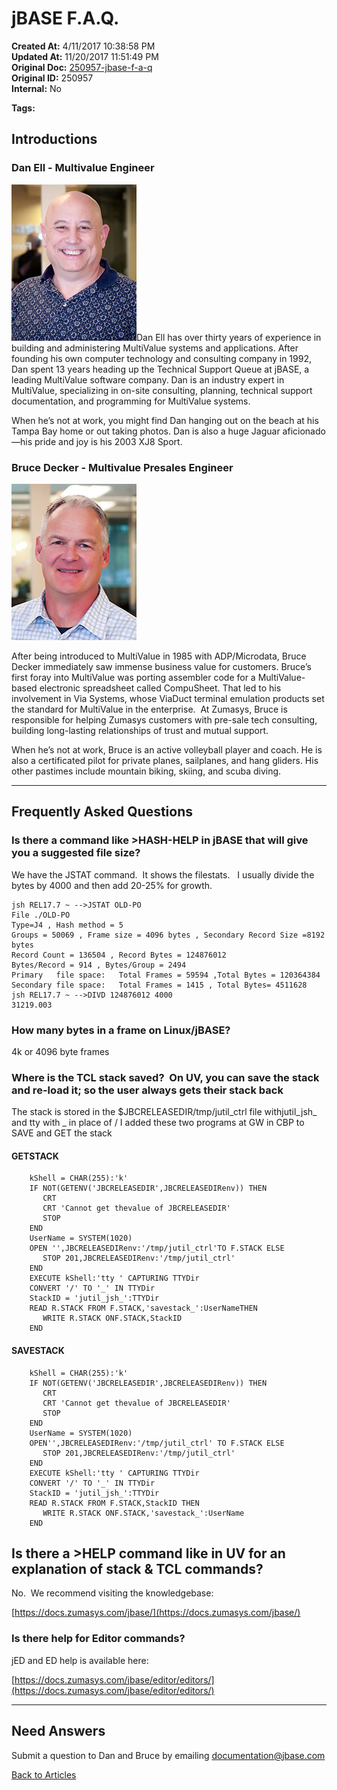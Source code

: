 # jBASE F.A.Q.  

**Created At:** 4/11/2017 10:38:58 PM  
**Updated At:** 11/20/2017 11:51:49 PM  
**Original Doc:** [250957-jbase-f-a-q](https://docs.jbase.com/34463-mv-migration-station/250957-jbase-f-a-q)  
**Original ID:** 250957  
**Internal:** No  

**Tags:**
<badge text='faq' vertical='middle' />

## Introductions

### Dan Ell - Multivalue Engineer

![250957-jbase-f-a-q: dane-1](./dane-1.jpg)Dan Ell has over thirty years of experience in building and administering MultiValue systems and applications. After founding his own computer technology and consulting company in 1992, Dan spent 13 years heading up the Technical Support Queue at jBASE, a leading MultiValue software company. Dan is an industry expert in MultiValue, specializing in on-site consulting, planning, technical support documentation, and programming for MultiValue systems.

When he’s not at work, you might find Dan hanging out on the beach at his Tampa Bay home or out taking photos. Dan is also a huge Jaguar aficionado—his pride and joy is his 2003 XJ8 Sport.

### Bruce Decker - Multivalue Presales Engineer

![250957-jbase-f-a-q: bruced](./bruced.jpg)

After being introduced to MultiValue in 1985 with ADP/Microdata, Bruce Decker immediately saw immense business value for customers. Bruce’s first foray into MultiValue was porting assembler code for a MultiValue-based electronic spreadsheet called CompuSheet. That led to his involvement in Via Systems, whose ViaDuct terminal emulation products set the standard for MultiValue in the enterprise.  At Zumasys, Bruce is responsible for helping Zumasys customers with pre-sale tech consulting, building long-lasting relationships of trust and mutual support.

When he’s not at work, Bruce is an active volleyball player and coach. He is also a certificated pilot for private planes, sailplanes, and hang gliders. His other pastimes include mountain biking, skiing, and scuba diving.

* * *

## Frequently Asked Questions

### Is there a command like &gt;HASH-HELP in jBASE that will give you a suggested file size?

We have the JSTAT command.  It shows the filestats.   I usually divide the bytes by 4000 and then add 20-25% for growth.

```
jsh REL17.7 ~ -->JSTAT OLD-PO
File ./OLD-PO
Type=J4 , Hash method = 5
Groups = 50069 , Frame size = 4096 bytes , Secondary Record Size =8192 bytes
Record Count = 136504 , Record Bytes = 124876012
Bytes/Record = 914 , Bytes/Group = 2494
Primary   file space:   Total Frames = 59594 ,Total Bytes = 120364384
Secondary file space:   Total Frames = 1415 , Total Bytes= 4511628
jsh REL17.7 ~ -->DIVD 124876012 4000
31219.003
```

### How many bytes in a frame on Linux/jBASE?

4k or 4096 byte frames

### Where is the TCL stack saved?  On UV, you can save the stack and re-load it; so the user always gets their stack back

The stack is stored in the $JBCRELEASEDIR/tmp/jutil\_ctrl file withjutil\_jsh\_ and tty with \_ in place of /
I added these two programs at GW in CBP to SAVE and GET the stack

#### GETSTACK

```
    kShell = CHAR(255):'k'
    IF NOT(GETENV('JBCRELEASEDIR',JBCRELEASEDIRenv)) THEN
       CRT
       CRT 'Cannot get thevalue of JBCRELEASEDIR'
       STOP
    END
    UserName = SYSTEM(1020)
    OPEN '',JBCRELEASEDIRenv:'/tmp/jutil_ctrl'TO F.STACK ELSE
       STOP 201,JBCRELEASEDIRenv:'/tmp/jutil_ctrl'
    END
    EXECUTE kShell:'tty ' CAPTURING TTYDir
    CONVERT '/' TO '_' IN TTYDir
    StackID = 'jutil_jsh_':TTYDir
    READ R.STACK FROM F.STACK,'savestack_':UserNameTHEN
       WRITE R.STACK ONF.STACK,StackID
    END
```

#### SAVESTACK

```
    kShell = CHAR(255):'k'
    IF NOT(GETENV('JBCRELEASEDIR',JBCRELEASEDIRenv)) THEN
       CRT
       CRT 'Cannot get thevalue of JBCRELEASEDIR'
       STOP
    END
    UserName = SYSTEM(1020)
    OPEN'',JBCRELEASEDIRenv:'/tmp/jutil_ctrl' TO F.STACK ELSE
       STOP 201,JBCRELEASEDIRenv:'/tmp/jutil_ctrl'
    END
    EXECUTE kShell:'tty ' CAPTURING TTYDir
    CONVERT '/' TO '_' IN TTYDir
    StackID = 'jutil_jsh_':TTYDir
    READ R.STACK FROM F.STACK,StackID THEN
       WRITE R.STACK ONF.STACK,'savestack_':UserName
    END
```

## Is there a &gt;HELP command like in UV for an explanation of stack & TCL commands?

No.  We recommend visiting the knowledgebase:

[https://docs.zumasys.com/jbase/](https://docs.zumasys.com/jbase/)

### Is there help for Editor commands?

jED and ED help is available here:

[https://docs.zumasys.com/jbase/editor/editors/](https://docs.zumasys.com/jbase/editor/editors/)

* * *

## Need Answers

Submit a question to Dan and Bruce by emailing [documentation@jbase.com](mailto:documentation@jbase.com)

[Back to Articles](./../README.md)
